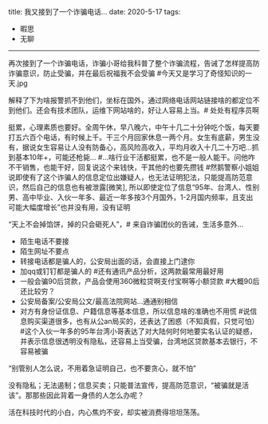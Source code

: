 title: 我又接到了一个诈骗电话...
date: 2020-5-17
tags:
- 暇思
- 无聊

---


再次接到了一个诈骗电话，诈骗小哥给我科普了整个诈骗流程，告诫了怎样提高防诈骗意识，防止受骗，并在最后祝福我不会受骗
#今天又是学习了奇怪知识的一天.jpg

解释了下为啥报警抓不到他们，坐标在国外，通过网络电话网站链接啥的都定位不到他们。还会有技术团队，运维下网站啥的，好让人容易上当。# 处处有程序员啊

挺累，心理素质也要好。全周午休，早八晚六，中午十几二十分钟吃个饭，每天要打五六百个电话，有时候上千。干三个月回家休息一两个月。女生有底薪，男生没有，据说女生容易让人没有防备心，高风险高收入，平均月收入十几二十万吧…抓到基本10年+，可能还枪毙…
#…啥行业干活都挺累，也不是一般人能干。问他咋不干销售，也能干好，回复说这个来钱快，干其他的也要先攒钱
#然鹅警察小姐姐说即使有了这个诈骗人的信息定位出嫌疑人，也无法证明犯法，只能提高防范意识，然后自己的信息也有被泄露[微笑], 所以即使定位了信息“95年、台湾人、性别男、高中毕业、入伙一年多、最近一年多按3个月国外，1-2月国内频率，且支出可能大幅度增长”也并没有用，没有证明

<!-- more -->
“天上不会掉馅饼，掉的只会砸死人”，# 来自诈骗团伙的告诫，生活多意外…

- 陌生电话不要接
- 陌生网址不要点
- 转接电话都是骗人的，公安局出面的话，会直接上门逮你
- 加qq或钉钉都是骗人的 #还有通讯产品分析，这两款最常用最好用
- 一般会骗90后贷款，产品会使用360微粒贷啊支付宝啊等小额贷款 #大概90后还比较穷？
- 公安局备案/公安局公文/最高法院网站…通通别相信
- 对方有身份证信息、户籍信息等基本信息，所以信息啥的准确也不用慌 
#说信息购买渠道很多，也有从公an局买的，还表达了困惑（不知真假，只觉可怕）
#这个入伙一年多的95年台湾小哥表达了对大陆何时何地要实名认证的疑惑，并表示信息很透明没有隐私，还容易上当受骗，台湾地区贷款基本去银行，不容易被骗 

“别管别人怎么说，不用着急证明自己，也不要贪心，就不怕” 

没有隐私；无法遏制；信息买卖；只能普法宣传，提高防范意识，“被骗就是活该”。那那些因此背着一身债的人怎么办呢？

活在科技时代的小白，内心焦灼不安，却实被消费得坦坦荡荡。